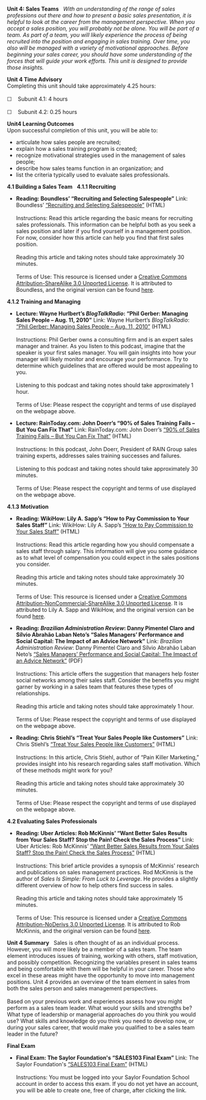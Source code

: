 **Unit 4: Sales Teams** <span id="4"></span> 
*With an understanding of the range of sales professions out there and
how to present a basic sales presentation, it is helpful to look at the
career from the management perspective. When you accept a sales
position, you will probably not be alone. You will be part of a team. As
part of a team, you will likely experience the process of being
recruited into the position and engaging in sales training. Over time,
you also will be managed with a variety of motivational approaches.
Before beginning your sales career, you should have some understanding
of the forces that will guide your work efforts. This unit is designed
to provide those insights.*

**Unit 4 Time Advisory**  
Completing this unit should take approximately 4.25 hours:  
    
 ☐    Subunit 4.1: 4 hours  
    
 ☐    Subunit 4.2: 0.25 hours

**Unit4 Learning Outcomes**  
Upon successful completion of this unit, you will be able to:
-   articulate how sales people are recruited;
-   explain how a sales training program is created;
-   recognize motivational strategies used in the management of sales
    people;
-   describe how sales teams function in an organization; and
-   list the criteria typically used to evaluate sales professionals.

**4.1 Building a Sales Team** <span id="4.1"></span> 
**4.1.1 Recruiting** <span id="4.1.1"></span> 
-   **Reading: Boundless’ “Recruiting and Selecting Salespeople”**
    Link: Boundless’ [“Recruiting and Selecting
    Salespeople”](https://www.boundless.com/marketing/personal-selling-sales-promotion/managing-the-sales-force/recruiting-and-selecting-salespeople/) (HTML)  
        
     Instructions: Read this article regarding the basic means for
    recruiting sales professionals. This information can be helpful both
    as you seek a sales position and later if you find yourself in a
    management position. For now, consider how this article can help you
    find that first sales position.  
        
     Reading this article and taking notes should take approximately 30
    minutes.  
        
     Terms of Use: This resource is licensed under a [Creative Commons
    Attribution-ShareAlike 3.0 Unported
    License](http://creativecommons.org/licenses/by-sa/3.0/). It is
    attributed to Boundless, and the original version can be found
    [here](https://www.boundless.com/marketing/personal-selling-sales-promotion/managing-the-sales-force/recruiting-and-selecting-salespeople/).

**4.1.2 Training and Managing** <span id="4.1.2"></span> 
-   **Lecture: Wayne Hurlbert’s *BlogTalkRadio*: “Phil Gerber: Managing
    Sales People – Aug. 11, 2010”**
    Link: Wayne Hurlbert’s *BlogTalkRadio*: [“Phil Gerber: Managing
    Sales People – Aug. 11,
    2010”](http://www.blogtalkradio.com/waynehurlbert/2010/08/11/phil-gerber-managing-sales-people) (HTML)  
        
     Instructions: Phil Gerber owns a consulting firm and is an expert
    sales manager and trainer. As you listen to this podcast, imagine
    that the speaker is your first sales manager. You will gain insights
    into how your manager will likely monitor and encourage your
    performance. Try to determine which guidelines that are offered
    would be most appealing to you.  
        
     Listening to this podcast and taking notes should take
    approximately 1 hour.  
        
     Terms of Use: Please respect the copyright and terms of use
    displayed on the webpage above.

-   **Lecture: RainToday.com: John Doerr’s “90% of Sales Training Fails
    – But You Can Fix That”**
    Link: RainToday.com: John Doerr’s [“90% of Sales Training Fails –
    But You Can Fix
    That”](http://player.fm/series/professional-services-marketing-and-selling/90-percent-of-sales-training-fails-but-you-can-fix-that) (HTML)  
        
     Instructions: In this podcast, John Doerr, President of RAIN Group
    sales training experts, addresses sales training successes and
    failures.  
        
     Listening to this podcast and taking notes should take
    approximately 30 minutes.  
        
     Terms of Use: Please respect the copyright and terms of use
    displayed on the webpage above.

**4.1.3 Motivation** <span id="4.1.3"></span> 
-   **Reading: WikiHow: Lily A. Sapp’s “How to Pay Commission to Your
    Sales Staff”**
    Link: WikiHow: Lily A. Sapp’s [“How to Pay Commission to Your Sales
    Staff”](http://www.wikihow.com/Pay-Commissions-to-Your-Sales-Staff) (HTML)  
        
     Instructions: Read this article regarding how you should compensate
    a sales staff through salary. This information will give you some
    guidance as to what level of compensation you could expect in the
    sales positions you consider.  
        
     Reading this article and taking notes should take approximately 30
    minutes.  
        
     Terms of Use: This resource is licensed under a [Creative Commons
    Attribution-NonCommercial-ShareAlike 3.0 Unported
    License](http://creativecommons.org/licenses/by-nc-sa/3.0/). It is
    attributed to Lily A. Sapp and WikiHow, and the original version can
    be found
    [here](http://www.wikihow.com/Pay-Commissions-to-Your-Sales-Staff).

-   **Reading: *Brazilian Administration Review*: Danny Pimentel Claro
    and Sílvio Abrahão Laban Neto’s “Sales Managers’ Performance and
    Social Capital: The Impact of an Advice Network”**
    Link: *Brazilian Administration Review*: Danny Pimentel Claro and
    Sílvio Abrahão Laban Neto’s [“Sales Managers’ Performance and Social
    Capital: The Impact of an Advice
    Network”](http://www.anpad.org.br/periodicos/arq_pdf/a_983.pdf) (PDF)  
        
     Instructions: This article offers the suggestion that managers help
    foster social networks among their sales staff. Consider the
    benefits you might garner by working in a sales team that features
    these types of relationships.  
        
     Reading this article and taking notes should take approximately 1
    hour.  
        
     Terms of Use: Please respect the copyright and terms of use
    displayed on the webpage above.

-   **Reading: Chris Stiehl’s “Treat Your Sales People like Customers”**
    Link: Chris Stiehl’s [“Treat Your Sales People like
    Customers”](http://www.content4reprint.com/business/sales/treat-your-sales-people-like-customers.htm) (HTML)  
        
     Instructions: In this article, Chris Stiehl, author of “Pain Killer
    Marketing,” provides insight into his research regarding sales staff
    motivation. Which of these methods might work for you?  
        
     Reading this article and taking notes should take approximately 30
    minutes.  
        
     Terms of Use: Please respect the copyright and terms of use
    displayed on the webpage above.

**4.2 Evaluating Sales Professionals** <span id="4.2"></span> 
-   **Reading: Uber Articles: Rob McKinnis’ “Want Better Sales Results
    from Your Sales Staff? Stop the Pain! Check the Sales Process”**
    Link: Uber Articles: Rob McKinnis’ [“Want Better Sales Results from
    Your Sales Staff? Stop the Pain! Check the Sales
    Process”](http://uberarticles.com/business/want-better-sales-results-from-your-sales-staff-stop-the-pain-check-the-sales-process-by-rod-mckinnis/) (HTML)  
        
     Instructions: This brief article provides a synopsis of McKinnis'
    research and publications on sales management practices. Rod
    McKinnis is the author of *Sales Is Simple: From Luck to Leverage*.
    He provides a slightly different overview of how to help others find
    success in sales.  
        
     Reading this article and taking notes should take approximately 15
    minutes.  
        
     Terms of Use: This resource is licensed under a [Creative Commons
    Attribution-NoDerivs 3.0 Unported
    License](http://creativecommons.org/licenses/by-nd/3.0/). It is
    attributed to Rob McKinnis, and the original version can be found
    [here](http://uberarticles.com/business/want-better-sales-results-from-your-sales-staff-stop-the-pain-check-the-sales-process-by-rod-mckinnis/).

**Unit 4 Summary** <span id="4.3"></span> 
Sales is often thought of as an individual process. However, you will
more likely be a member of a sales team. The team element introduces
issues of training, working with others, staff motivation, and possibly
competition. Recognizing the variables present in sales teams and being
comfortable with them will be helpful in your career. Those who excel in
these areas might have the opportunity to move into management
positions. Unit 4 provides an overview of the team element in sales from
both the sales person and sales management perspectives.  
    
 Based on your previous work and experiences assess how you might
perform as a sales team leader. What would your skills and strengths be?
What type of leadership or managerial approaches do you think you would
use? What skills and knowledge do you think you need to develop now, or
during your sales career, that would make you qualified to be a sales
team leader in the future?

**Final Exam** <span id="5"></span> 
-   **Final Exam: The Saylor Foundation's “SALES103 Final Exam”**
    Link: The Saylor Foundation's [“SALES103 Final
    Exam”](http://school.saylor.org/mod/quiz/view.php?id=1849) (HTML)  
        
     Instructions: You must be logged into your Saylor Foundation School
    account in order to access this exam. If you do not yet have an
    account, you will be able to create one, free of charge, after
    clicking the link.


